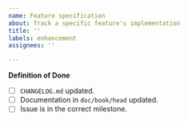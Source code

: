 ```yaml
---
name: Feature specification
about: Track a specific feature's implementation
title: ''
labels: enhancement
assignees: ''

---
```


**Definition of Done**
- [ ] `CHANGELOG.md` updated.
- [ ] Documentation in `doc/book/head` updated.
- [ ] Issue is in the correct milestone.
